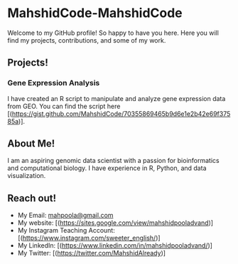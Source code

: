 # MahshidCode-MahshidCode

Welcome to my GitHub profile! So happy to have you here. Here you will find my projects, contributions, and some of my work.

## Projects!

### Gene Expression Analysis

I have created an R script to manipulate and analyze gene expression data from GEO. You can find the script here [(https://gist.github.com/MahshidCode/70355869465b9d6e1e2b42e69f37585a)].

## About Me!

I am an aspiring genomic data scientist with a passion for bioinformatics and computational biology. I have experience in R, Python, and data visualization.

## Reach out!

- My Email: mahpoola@gmail.com
- My website: [(https://sites.google.com/view/mahshidpooladvand)]
- My Instagram Teaching Account: [(https://www.instagram.com/sweeter_english/)]
- My LinkedIn: [(https://www.linkedin.com/in/mahshidpooladvand/)]
- My Twitter: [(https://twitter.com/MahshidAlready)]
